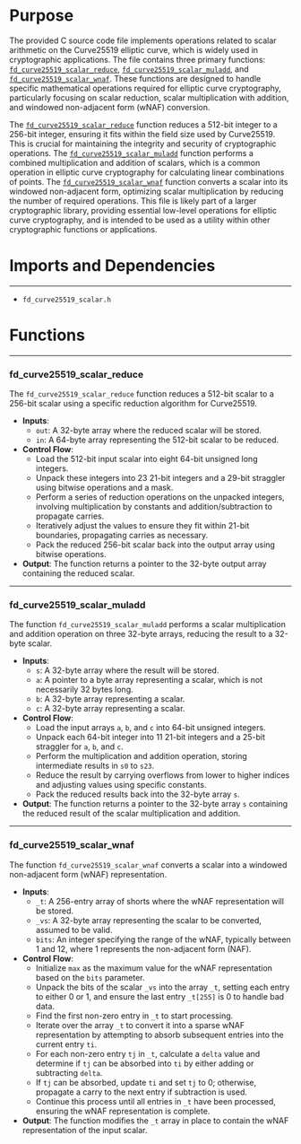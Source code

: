 # Purpose
The provided C source code file implements operations related to scalar arithmetic on the Curve25519 elliptic curve, which is widely used in cryptographic applications. The file contains three primary functions: [`fd_curve25519_scalar_reduce`](#fd_curve25519_scalar_reduce), [`fd_curve25519_scalar_muladd`](#fd_curve25519_scalar_muladd), and [`fd_curve25519_scalar_wnaf`](#FD_FN_NO_ASANfd_curve25519_scalar_wnaf). These functions are designed to handle specific mathematical operations required for elliptic curve cryptography, particularly focusing on scalar reduction, scalar multiplication with addition, and windowed non-adjacent form (wNAF) conversion.

The [`fd_curve25519_scalar_reduce`](#fd_curve25519_scalar_reduce) function reduces a 512-bit integer to a 256-bit integer, ensuring it fits within the field size used by Curve25519. This is crucial for maintaining the integrity and security of cryptographic operations. The [`fd_curve25519_scalar_muladd`](#fd_curve25519_scalar_muladd) function performs a combined multiplication and addition of scalars, which is a common operation in elliptic curve cryptography for calculating linear combinations of points. The [`fd_curve25519_scalar_wnaf`](#FD_FN_NO_ASANfd_curve25519_scalar_wnaf) function converts a scalar into its windowed non-adjacent form, optimizing scalar multiplication by reducing the number of required operations. This file is likely part of a larger cryptographic library, providing essential low-level operations for elliptic curve cryptography, and is intended to be used as a utility within other cryptographic functions or applications.
# Imports and Dependencies

---
- `fd_curve25519_scalar.h`


# Functions

---
### fd\_curve25519\_scalar\_reduce<!-- {{#callable:fd_curve25519_scalar_reduce}} -->
The `fd_curve25519_scalar_reduce` function reduces a 512-bit scalar to a 256-bit scalar using a specific reduction algorithm for Curve25519.
- **Inputs**:
    - `out`: A 32-byte array where the reduced scalar will be stored.
    - `in`: A 64-byte array representing the 512-bit scalar to be reduced.
- **Control Flow**:
    - Load the 512-bit input scalar into eight 64-bit unsigned long integers.
    - Unpack these integers into 23 21-bit integers and a 29-bit straggler using bitwise operations and a mask.
    - Perform a series of reduction operations on the unpacked integers, involving multiplication by constants and addition/subtraction to propagate carries.
    - Iteratively adjust the values to ensure they fit within 21-bit boundaries, propagating carries as necessary.
    - Pack the reduced 256-bit scalar back into the output array using bitwise operations.
- **Output**: The function returns a pointer to the 32-byte output array containing the reduced scalar.


---
### fd\_curve25519\_scalar\_muladd<!-- {{#callable:fd_curve25519_scalar_muladd}} -->
The function `fd_curve25519_scalar_muladd` performs a scalar multiplication and addition operation on three 32-byte arrays, reducing the result to a 32-byte scalar.
- **Inputs**:
    - `s`: A 32-byte array where the result will be stored.
    - `a`: A pointer to a byte array representing a scalar, which is not necessarily 32 bytes long.
    - `b`: A 32-byte array representing a scalar.
    - `c`: A 32-byte array representing a scalar.
- **Control Flow**:
    - Load the input arrays `a`, `b`, and `c` into 64-bit unsigned integers.
    - Unpack each 64-bit integer into 11 21-bit integers and a 25-bit straggler for `a`, `b`, and `c`.
    - Perform the multiplication and addition operation, storing intermediate results in `s0` to `s23`.
    - Reduce the result by carrying overflows from lower to higher indices and adjusting values using specific constants.
    - Pack the reduced results back into the 32-byte array `s`.
- **Output**: The function returns a pointer to the 32-byte array `s` containing the reduced result of the scalar multiplication and addition.


---
### fd\_curve25519\_scalar\_wnaf<!-- {{#callable:FD_FN_NO_ASAN::fd_curve25519_scalar_wnaf}} -->
The function `fd_curve25519_scalar_wnaf` converts a scalar into a windowed non-adjacent form (wNAF) representation.
- **Inputs**:
    - `_t`: A 256-entry array of shorts where the wNAF representation will be stored.
    - `_vs`: A 32-byte array representing the scalar to be converted, assumed to be valid.
    - `bits`: An integer specifying the range of the wNAF, typically between 1 and 12, where 1 represents the non-adjacent form (NAF).
- **Control Flow**:
    - Initialize `max` as the maximum value for the wNAF representation based on the `bits` parameter.
    - Unpack the bits of the scalar `_vs` into the array `_t`, setting each entry to either 0 or 1, and ensure the last entry `_t[255]` is 0 to handle bad data.
    - Find the first non-zero entry in `_t` to start processing.
    - Iterate over the array `_t` to convert it into a sparse wNAF representation by attempting to absorb subsequent entries into the current entry `ti`.
    - For each non-zero entry `tj` in `_t`, calculate a `delta` value and determine if `tj` can be absorbed into `ti` by either adding or subtracting `delta`.
    - If `tj` can be absorbed, update `ti` and set `tj` to 0; otherwise, propagate a carry to the next entry if subtraction is used.
    - Continue this process until all entries in `_t` have been processed, ensuring the wNAF representation is complete.
- **Output**: The function modifies the `_t` array in place to contain the wNAF representation of the input scalar.


